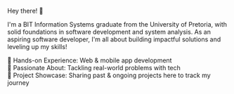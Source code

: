 Hey there! 👋

I'm a BIT Information Systems graduate from the University of Pretoria, with solid foundations in software development and system analysis. As an aspiring software developer, I'm all about building impactful solutions and leveling up my skills!

🔹 Hands-on Experience: Web & mobile app development <br>
🔹 Passionate About: Tackling real-world problems with tech <br>
🔹 Project Showcase: Sharing past & ongoing projects here to track my journey
